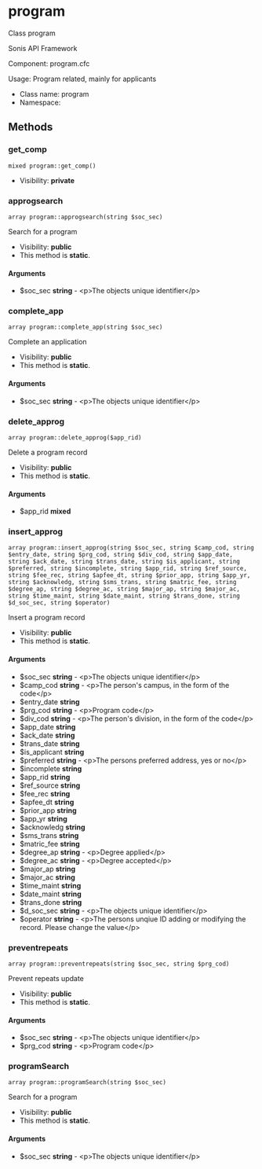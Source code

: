 program
===============

Class program

Sonis API Framework

Component: program.cfc

Usage: Program related, mainly for applicants


* Class name: program
* Namespace: 







Methods
-------


### get_comp

    mixed program::get_comp()





* Visibility: **private**




### approgsearch

    array program::approgsearch(string $soc_sec)

Search for a program



* Visibility: **public**
* This method is **static**.


#### Arguments
* $soc_sec **string** - &lt;p&gt;The objects unique identifier&lt;/p&gt;



### complete_app

    array program::complete_app(string $soc_sec)

Complete an application



* Visibility: **public**
* This method is **static**.


#### Arguments
* $soc_sec **string** - &lt;p&gt;The objects unique identifier&lt;/p&gt;



### delete_approg

    array program::delete_approg($app_rid)

Delete a program record



* Visibility: **public**
* This method is **static**.


#### Arguments
* $app_rid **mixed**



### insert_approg

    array program::insert_approg(string $soc_sec, string $camp_cod, string $entry_date, string $prg_cod, string $div_cod, string $app_date, string $ack_date, string $trans_date, string $is_applicant, string $preferred, string $incomplete, string $app_rid, string $ref_source, string $fee_rec, string $apfee_dt, string $prior_app, string $app_yr, string $acknowledg, string $sms_trans, string $matric_fee, string $degree_ap, string $degree_ac, string $major_ap, string $major_ac, string $time_maint, string $date_maint, string $trans_done, string $d_soc_sec, string $operator)

Insert a program record



* Visibility: **public**
* This method is **static**.


#### Arguments
* $soc_sec **string** - &lt;p&gt;The objects unique identifier&lt;/p&gt;
* $camp_cod **string** - &lt;p&gt;The person&#039;s campus, in the form of the code&lt;/p&gt;
* $entry_date **string**
* $prg_cod **string** - &lt;p&gt;Program code&lt;/p&gt;
* $div_cod **string** - &lt;p&gt;The person&#039;s division, in the form of the code&lt;/p&gt;
* $app_date **string**
* $ack_date **string**
* $trans_date **string**
* $is_applicant **string**
* $preferred **string** - &lt;p&gt;The persons preferred address, yes or no&lt;/p&gt;
* $incomplete **string**
* $app_rid **string**
* $ref_source **string**
* $fee_rec **string**
* $apfee_dt **string**
* $prior_app **string**
* $app_yr **string**
* $acknowledg **string**
* $sms_trans **string**
* $matric_fee **string**
* $degree_ap **string** - &lt;p&gt;Degree applied&lt;/p&gt;
* $degree_ac **string** - &lt;p&gt;Degree accepted&lt;/p&gt;
* $major_ap **string**
* $major_ac **string**
* $time_maint **string**
* $date_maint **string**
* $trans_done **string**
* $d_soc_sec **string** - &lt;p&gt;The objects unique identifier&lt;/p&gt;
* $operator **string** - &lt;p&gt;The persons unqiue ID adding or modifying the record. Please change the value&lt;/p&gt;



### preventrepeats

    array program::preventrepeats(string $soc_sec, string $prg_cod)

Prevent repeats update



* Visibility: **public**
* This method is **static**.


#### Arguments
* $soc_sec **string** - &lt;p&gt;The objects unique identifier&lt;/p&gt;
* $prg_cod **string** - &lt;p&gt;Program code&lt;/p&gt;



### programSearch

    array program::programSearch(string $soc_sec)

Search for a program



* Visibility: **public**
* This method is **static**.


#### Arguments
* $soc_sec **string** - &lt;p&gt;The objects unique identifier&lt;/p&gt;


